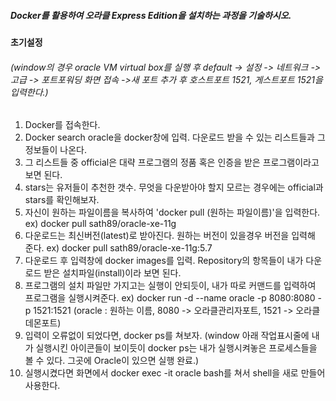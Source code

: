##### Docker를 활용하여 오라클 Express Edition을 설치하는 과정을 기술하시오.

#### 초기설정

###### (window의 경우 oracle VM virtual box를 실행 후 default -> 설정 -> 네트워크 -> 고급 -> 포트포워딩 화면 접속 ->새 포트 추가 후 호스트포트 1521, 게스트포트 1521을 입력한다.)


1. Docker를 접속한다.
2. Docker search oracle을 docker창에 입력. 다운로드 받을 수 있는 리스트들과 그 정보들이 나온다.
3. 그 리스트들 중 official은 대략 프로그램의 정품 혹은 인증을 받은 프로그램이라고 보면 된다.
4. stars는 유저들이 추천한 갯수. 무엇을 다운받아야 할지 모르는 경우에는 official과 stars를 확인해보자.
5. 자신이 원하는 파일이름을 복사하여 'docker pull (원하는 파일이름)'을 입력한다.
		ex) docker pull sath89/oracle-xe-11g
6. 다운로드는 최신버전(latest)로 받아진다. 원하는 버전이 있을경우 버전을 입력해 준다.
		ex) docker pull sath89/oracle-xe-11g:5.7
7. 다운로드 후 입력창에 docker images를 입력. Repository의 항목들이 내가 다운로드 받은 설치파일(install)이라 보면 된다.
8. 프로그램의 설치 파일만 가지고는 실행이 안되듯이, 내가 따로 커맨드를 입력하여 프로그램을 실행시켜준다.
		ex) docker run -d --name oracle -p 8080:8080 -p 1521:1521
   (oracle : 원하는 이름, 8080 -> 오라클관리자포트, 1521 ->  오라클데몬포트)
9. 입력이 오류없이 되었다면, docker ps를 쳐보자.
   (window 아래 작업표시줄에 내가 실행시킨 아이콘들이 보이듯이 docker ps는 내가 실행시켜놓은 프로세스들을 볼 수 있다. 그곳에 Oracle이 있으면 실행 완료.)
10. 실행시켰다면 화면에서 docker exec -it oracle bash를 쳐서 shell을 새로 만들어 사용한다.
